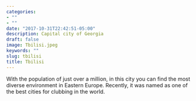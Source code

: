 ```yaml
---
categories:
- ""
- ""
date: "2017-10-31T22:42:51-05:00"
description: Capital city of Georgia
draft: false
image: Tbilisi.jpeg
keywords: ""
slug: tbilisi
title: Tbilisi
---
```


With the population of just over a million, in this city you can find the most diverse environment in Eastern Europe. Recently, it was named as one of the best cities for clubbing in the world. 